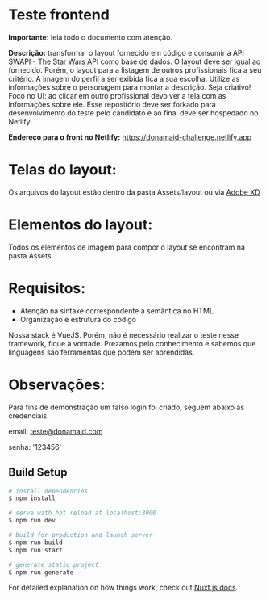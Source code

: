 # Teste frontend

**Importante:** leia todo o documento com atenção.

**Descrição:** transformar o layout fornecido em código e consumir a API [SWAPI - The Star Wars API](https://swapi.dev/) como base de dados. 
O layout deve ser igual ao fornecido. Porém, o layout para a listagem de outros profissionais fica a seu critério.
A imagem do perfil a ser exibida fica a sua escolha. Utilize as informações sobre o personagem para montar a descrição. Seja criativo!
Foco no UI: ao clicar em outro profissional devo ver a tela com as informações sobre ele. 
Esse repositório deve ser forkado para desenvolvimento do teste pelo candidato e ao final deve ser hospedado no Netlify.

**Endereço para o front no Netlify:** https://donamaid-challenge.netlify.app

# Telas do layout:

Os arquivos do layout estão dentro da pasta Assets/layout ou via [Adobe XD](https://xd.adobe.com/view/08c006f2-ade5-4c43-b48b-fa5f95050432-5d93/)

# Elementos do layout:

Todos os elementos de imagem para compor o layout se encontram na pasta Assets

# Requisitos:

- Atenção na sintaxe correspondente a semântica no HTML
- Organização e estrutura do código

Nossa stack é VueJS. Porém, não é necessário realizar o teste nesse framework, fique à vontade. 
Prezamos pelo conhecimento e sabemos que linguagens são ferramentas que podem ser aprendidas.

# Observações:
Para fins de demonstração um falso login foi criado, seguem abaixo as credenciais.

email: teste@donamaid.com

senha: '123456'

## Build Setup

```bash
# install dependencies
$ npm install

# serve with hot reload at localhost:3000
$ npm run dev

# build for production and launch server
$ npm run build
$ npm run start

# generate static project
$ npm run generate
```

For detailed explanation on how things work, check out [Nuxt.js docs](https://nuxtjs.org).